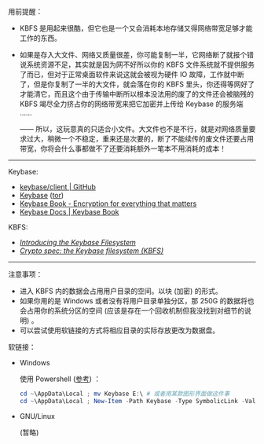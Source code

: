 用前提醒：

- KBFS 是用起来很酷，但它也是一个又会消耗本地存储又得网络带宽足够才能工作的东西。
- 如果是存入大文件、网络又质量很差，你可能复制一半，它网络断了就报个错说系统资源不足，其实就是因为网不好所以你的 KBFS 文件系统就不提供服务了而已，但对于正常桌面软件来说这就会被视为硬件 IO 故障，工作就中断了，但是你复制了一半的大文件，就会落在你的 KBFS 里头，你还得等网好了才能清它，而且这个由于传输中断所以根本没法用的废了的文件还会被脑残的 KBFS 竭尽全力挤占你的网络带宽来把它加密并上传给 Keybase 的服务端 ……
  
  —— 所以，这玩意真的只适合小文件。大文件也不是不行，就是对网络质量要求过大，稍微一个不稳定，重来还是次要的，断了不能续传的废文件还要占用带宽，你将会什么事都做不了还要消耗额外一笔本不用消耗的成本！

-----

[repo]: https://github.com/keybase/client.git
[site]: https://keybase.io
[tor]: http://keybase5wmilwokqirssclfnsqrjdsi7jdir5wy7y7iu3tanwmtp6oid.onion
[book]: https://book.keybase.io
[docs]: https://book.keybase.io/docs
[docs-kbfs]: https://book.keybase.io/docs/files
[docs-kbfs-spec]: https://book.keybase.io/docs/crypto/kbfs


Keybase: 

- [keybase/client | GitHub][repo]
- [Keybase][site] ([tor])
- [Keybase Book - Encryption for everything that matters][book]
- [Keybase Docs | Keybase Book][docs]

KBFS: 

- [*Introducing the Keybase Filesystem*][docs-kbfs]
- [*Crypto spec: the Keybase filesystem (KBFS)*][docs-kbfs-spec]


------

注意事项：

- 进入 KBFS 内的数据会占用用户目录的空间。以块 (加密) 的形式。
- 如果你用的是 Windows 或者没有将用户目录单独分区，那 250G 的数据将也会占用你的系统分区的空间 (应该是存在一个回收机制但我没找到对细节的说明) 。
- 可以尝试使用软链接的方式将相应目录的实际存放更改为数据盘。

软链接：

- Windows
  
  使用 Powershell ([参考](https://excitedspider.github.io/PowerShell%E5%88%9B%E5%BB%BA%E8%BD%AF%E7%A1%AC%E9%93%BE%E6%8E%A5)) ：
  
  ~~~ powershell
  cd ~\AppData\Local ; mv Keybase E:\ # 或者用某款图形界面做这件事
  cd ~\AppData\Local ; New-Item -Path Keybase -Type SymbolicLink -Value 'E:\Keybase'
  ~~~
  
- GNU/Linux
  
  (暂略)
  



